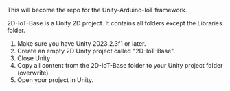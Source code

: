 This will become the repo for the Unity-Arduino-IoT framework.

2D-IoT-Base is a Unity 2D project. It contains all folders except the Libraries folder.
1. Make sure you have Unity 2023.2.3f1 or later.
2. Create an empty 2D Unity project called "2D-IoT-Base".
3. Close Unity
4. Copy all content from the 2D-IoT-Base folder to your Unity project folder (overwrite).
5. Open your project in Unity.

